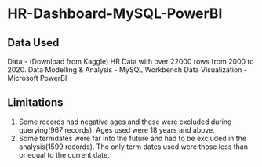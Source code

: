 # HR-Dashboard-MySQL-PowerBI

## Data Used
Data - (Download from Kaggle) HR Data with over 22000 rows from 2000 to 2020.
Data Modelling & Analysis - MySQL Workbench
Data Visualization - Microsoft PowerBI

## Limitations
1. Some records had negative ages and these were excluded during querying(967 records). Ages used were 18 years and above.
2. Some termdates were far into the future and had to be excluded in the analysis(1599 records). The only term dates used were those less than or equal to the current date.
